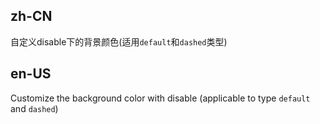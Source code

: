 ## zh-CN

自定义disable下的背景颜色(适用`default`和`dashed`类型)

## en-US

Customize the background color with disable (applicable to type `default` and `dashed`)
